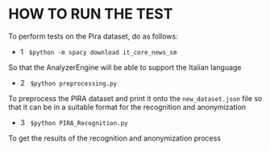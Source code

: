# HOW TO RUN THE TEST

To perform tests on the Pira dataset, do as follows:

- 1 ` $python -m spacy download it_core_news_sm`

So that the AnalyzerEngine will be able to support the Italian language


- 2 ` $python preprocessing.py`

To preprocess the PIRA dataset and print it onto the `new_dataset.json` file so that it can be in a suitable format for the recognition and anonymization


- 3 ` $python PIRA_Recognition.py`

To get the results of the recognition and anonymization process

